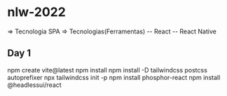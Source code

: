 # nlw-2022

=> Tecnologia SPA
=> Tecnologias(Ferramentas)
-- React
-- React Native

## Day 1

npm create vite@latest
npm install
npm install -D tailwindcss postcss autoprefixer
npx tailwindcss init -p
npm install phosphor-react
npm install @headlessui/react
